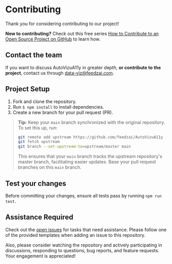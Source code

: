 # Contributing

Thank you for considering contributing to our project!

**New to contributing?** Check out this free series [How to Contribute to an Open Source Project on GitHub][egghead] to learn how.

## Contact the team

If you want to discuss AutoVizuA11y in greater depth, **or contribute to the project**, contact us through [data-viz@feedzai.com](mailto:data-viz@feedzai.com).

## Project Setup

1. Fork and clone the repository.
2. Run `$ npm install` to install dependencies.
3. Create a new branch for your pull request (PR).

> **Tip:** Keep your `main` branch synchronized with the original repository. To set this up, run:
>
> ```bash
> git remote add upstream https://github.com/feedzai/AutoVizuA11y
> git fetch upstream
> git branch --set-upstream-to=upstream/master main
> ```
>
> This ensures that your `main` branch tracks the upstream repository's master branch, facilitating easier updates. Base your pull request branches on this `main` branch.

## Test your changes

Before committing your changes, ensure all tests pass by running `npm run test`.

## Assistance Required

Check out the [open issues][issues] for tasks that need assistance. Please follow one of the provided templates when adding an issue to this repository.

Also, please consider watching the repository and actively participating in discussions, responding to questions, bug reports, and feature requests. Your engagement is appreciated!

<!-- prettier-ignore-start -->
[egghead]: https://egghead.io/courses/how-to-contribute-to-an-open-source-project-on-github
[issues]: https://github.com/feedzai/AutoVizuA11y/issues
<!-- prettier-ignore-end -->
